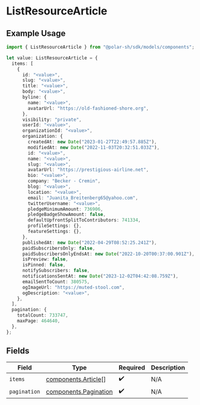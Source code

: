 # ListResourceArticle

## Example Usage

```typescript
import { ListResourceArticle } from "@polar-sh/sdk/models/components";

let value: ListResourceArticle = {
  items: [
    {
      id: "<value>",
      slug: "<value>",
      title: "<value>",
      body: "<value>",
      byline: {
        name: "<value>",
        avatarUrl: "https://old-fashioned-shore.org",
      },
      visibility: "private",
      userId: "<value>",
      organizationId: "<value>",
      organization: {
        createdAt: new Date("2023-01-27T22:49:57.885Z"),
        modifiedAt: new Date("2022-11-03T20:32:51.033Z"),
        id: "<value>",
        name: "<value>",
        slug: "<value>",
        avatarUrl: "https://prestigious-airline.net",
        bio: "<value>",
        company: "Becker - Cremin",
        blog: "<value>",
        location: "<value>",
        email: "Juanita_Breitenberg65@yahoo.com",
        twitterUsername: "<value>",
        pledgeMinimumAmount: 736906,
        pledgeBadgeShowAmount: false,
        defaultUpfrontSplitToContributors: 741334,
        profileSettings: {},
        featureSettings: {},
      },
      publishedAt: new Date("2022-04-29T08:52:25.241Z"),
      paidSubscribersOnly: false,
      paidSubscribersOnlyEndsAt: new Date("2022-10-20T00:37:00.901Z"),
      isPreview: false,
      isPinned: false,
      notifySubscribers: false,
      notificationsSentAt: new Date("2023-12-02T04:42:08.759Z"),
      emailSentToCount: 380575,
      ogImageUrl: "https://muted-stool.com",
      ogDescription: "<value>",
    },
  ],
  pagination: {
    totalCount: 733747,
    maxPage: 464640,
  },
};
```

## Fields

| Field                                                          | Type                                                           | Required                                                       | Description                                                    |
| -------------------------------------------------------------- | -------------------------------------------------------------- | -------------------------------------------------------------- | -------------------------------------------------------------- |
| `items`                                                        | [components.Article](../../models/components/article.md)[]     | :heavy_check_mark:                                             | N/A                                                            |
| `pagination`                                                   | [components.Pagination](../../models/components/pagination.md) | :heavy_check_mark:                                             | N/A                                                            |